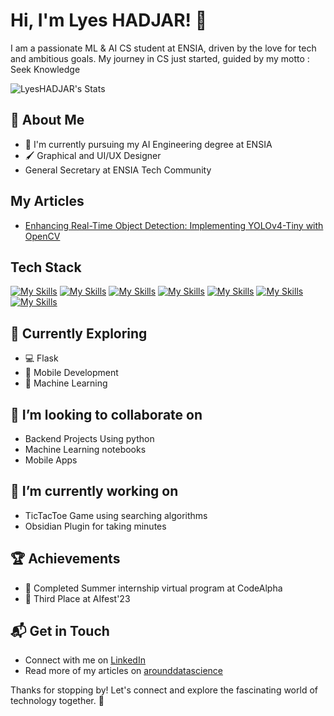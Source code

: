 # Hi, I'm Lyes HADJAR! 👋

I am a passionate ML & AI CS student at ENSIA, driven by the love for tech and ambitious goals. My journey in CS just started, guided by my motto : Seek Knowledge

![LyesHADJAR's Stats](https://github-readme-stats.vercel.app/api?username=LyesHADJAR&theme=vue-dark&show_icons=true&hide_border=true&count_private=true)

## 🚀 About Me

- 🔭 I'm currently pursuing my AI Engineering degree at ENSIA
- 🖌️ Graphical and UI/UX Designer
- General Secretary at ENSIA Tech Community


## My Articles
- [Enhancing Real-Time Object Detection: Implementing YOLOv4-Tiny with OpenCV](https://arounddatascience.com/blog/case-studies/enhancing-real-time-object-detection-implementing-yolov4-tiny-with-opencv/)


## Tech Stack
[![My Skills](https://skillicons.dev/icons?i=js,html,css,c,cpp,py)](https://skillicons.dev)
[![My Skills](https://skillicons.dev/icons?i=vscode,clion,anaconda)](https://skillicons.dev)
[![My Skills](https://skillicons.dev/icons?i=figma,ps,ai)](https://skillicons.dev)
[![My Skills](https://skillicons.dev/icons?i=git,github)](https://skillicons.dev)
[![My Skills](https://skillicons.dev/icons?i=sklearn,tensorflow,opencv,pytorch)](https://skillicons.dev)
[![My Skills](https://skillicons.dev/icons?i=linux)](https://skillicons.dev)
[![My Skills](https://skillicons.dev/icons?i=obsidian)](https://skillicons.dev)


## 🌱 Currently Exploring

- 💻 Flask 
- 📱 Mobile Development
- 🤖 Machine Learning

## 👯 I’m looking to collaborate on

- Backend Projects Using python
- Machine Learning notebooks
- Mobile Apps

## 🔭 I’m currently working on 

- TicTacToe Game using searching algorithms
- Obsidian Plugin for taking minutes 


## 🏆 Achievements

- 🌟 Completed Summer internship virtual program at CodeAlpha
- 🌟 Third Place at AIfest'23


## 📬 Get in Touch

- Connect with me on [LinkedIn](https://www.linkedin.com/in/lyes-hadjar/)
- Read more of my articles on [arounddatascience](https://arounddatascience.com/)

Thanks for stopping by! Let's connect and explore the fascinating world of technology together. 🚀

